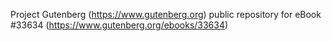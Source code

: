 Project Gutenberg (https://www.gutenberg.org) public repository for eBook #33634 (https://www.gutenberg.org/ebooks/33634)
